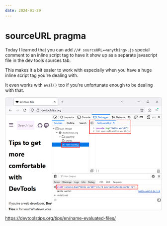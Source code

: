```yaml
---
date: 2024-01-29
---
```


# sourceURL pragma

Today I learned that you can add `//# sourceURL=<anything>.js` special comment to an inline script tag to have it show up as a separate javascript file in the dev tools sources tab.

This makes it a bit easier to work with especially when you have a huge inline script tag you're dealing with.

It even works with `eval()` too if you're unfortunate enough to be dealing with that.

![screenshot of an inline script showing as a separate .js file in devtools](inline-script-sourceurl.png)

https://devtoolstips.org/tips/en/name-evaluated-files/

